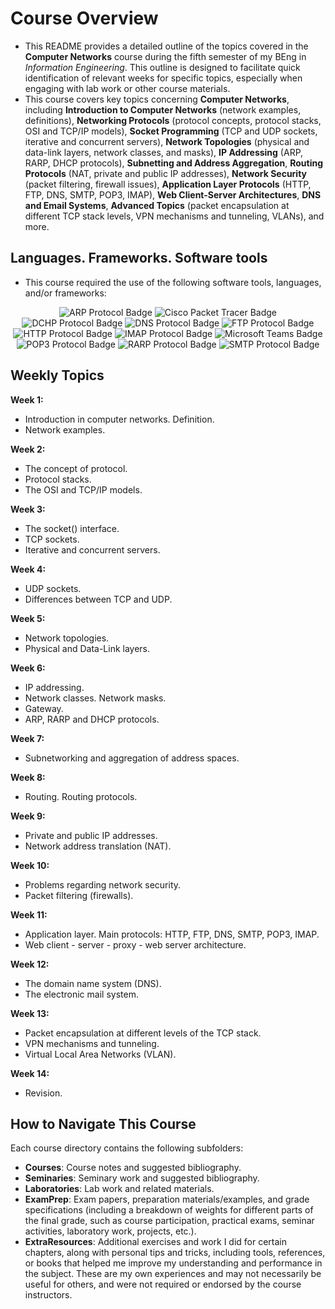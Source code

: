 # Course Overview

- This README provides a detailed outline of the topics covered in the **Computer Networks** course during the fifth semester of my BEng in _Information Engineering_. This outline is designed to facilitate quick identification of relevant weeks for specific topics, especially when engaging with lab work or other course materials.
- This course covers key topics concerning **Computer Networks**, including **Introduction to Computer Networks** (network examples, definitions), **Networking Protocols** (protocol concepts, protocol stacks, OSI and TCP/IP models), **Socket Programming** (TCP and UDP sockets, iterative and concurrent servers), **Network Topologies** (physical and data-link layers, network classes, and masks), **IP Addressing** (ARP, RARP, DHCP protocols), **Subnetting and Address Aggregation**, **Routing Protocols** (NAT, private and public IP addresses), **Network Security** (packet filtering, firewall issues), **Application Layer Protocols** (HTTP, FTP, DNS, SMTP, POP3, IMAP), **Web Client-Server Architectures**, **DNS and Email Systems**, **Advanced Topics** (packet encapsulation at different TCP stack levels, VPN mechanisms and tunneling, VLANs), and more.

## Languages. Frameworks. Software tools

- This course required the use of the following software tools, languages, and/or frameworks:

<div align="center">
  
<p>
  <img alt="ARP Protocol Badge" src="https://img.shields.io/badge/ARP Protocol-%230071C5?style=for-the-badge&logo=arp&logoColor=white"> 
  <img alt="Cisco Packet Tracer Badge" src="https://img.shields.io/badge/Cisco Packet Tracer-%231BA0D7?style=for-the-badge&logo=ciscopackettracer&logoColor=white">
  <img alt="DCHP Protocol Badge" src="https://img.shields.io/badge/DCHP Protocol-%23264A77?style=for-the-badge&logo=dchp&logoColor=white"> 
  <img alt="DNS Protocol Badge" src="https://img.shields.io/badge/DNS Protocol-%230274B3?style=for-the-badge&logo=dns&logoColor=white"> 
  <img alt="FTP Protocol Badge" src="https://img.shields.io/badge/FTP Protocol-%23003366?style=for-the-badge&logo=ftp&logoColor=white"> 
  <img alt="HTTP Protocol Badge" src="https://img.shields.io/badge/HTTP Protocol-%23005A9C?style=for-the-badge&logo=http&logoColor=white"> 
  <img alt="IMAP Protocol Badge" src="https://img.shields.io/badge/IMAP Protocol-%2366CC66?style=for-the-badge&logo=imap&logoColor=white">
  <img alt="Microsoft Teams Badge" src="https://img.shields.io/badge/Microsoft Teams-%23626EAF?style=for-the-badge&logo=microsoftteams&logoColor=white">
  <img alt="POP3 Protocol Badge" src="https://img.shields.io/badge/POP3 Protocol-%23336699?style=for-the-badge&logo=pop3&logoColor=white"> 
  <img alt="RARP Protocol Badge" src="https://img.shields.io/badge/RARP Protocol-%230033A0?style=for-the-badge&logo=rarp&logoColor=white"> 
  <img alt="SMTP Protocol Badge" src="https://img.shields.io/badge/SMTP Protocol-%236699CC?style=for-the-badge&logo=smtp&logoColor=white"> 
</p>
  
</div>

## Weekly Topics

**Week 1:** 
- Introduction in computer networks. Definition.
- Network examples.

**Week 2:**
- The concept of protocol.
- Protocol stacks.
- The OSI and TCP/IP models.

**Week 3:**
- The socket() interface.
- TCP sockets.
- Iterative and concurrent servers.

**Week 4:**
- UDP sockets.
- Differences between TCP and UDP.

**Week 5:**
- Network topologies.
- Physical and Data-Link layers.

**Week 6:**
- IP addressing.
- Network classes. Network masks.
- Gateway.
- ARP, RARP and DHCP protocols.

**Week 7:**
- Subnetworking and aggregation of address spaces.

**Week 8:**
- Routing. Routing protocols.

**Week 9:**
- Private and public IP addresses.
- Network address translation (NAT).

**Week 10:**
- Problems regarding network security.
- Packet filtering (firewalls).

**Week 11:**
- Application layer. Main protocols: HTTP, FTP, DNS, SMTP, POP3, IMAP.
- Web client - server - proxy - web server architecture.

**Week 12:**
- The domain name system (DNS).
- The electronic mail system.

**Week 13:**
- Packet encapsulation at different levels of the TCP stack.
- VPN mechanisms and tunneling.
- Virtual Local Area Networks (VLAN).

**Week 14:**
- Revision. 

## How to Navigate This Course

Each course directory contains the following subfolders:

- **Courses**: Course notes and suggested bibliography.
- **Seminaries**: Seminary work and suggested bibliography.
- **Laboratories**: Lab work and related materials.
- **ExamPrep**: Exam papers, preparation materials/examples, and grade specifications (including a breakdown of weights for different parts of the final grade, such as course participation, practical exams, seminar activities, laboratory work, projects, etc.).
- **ExtraResources**: Additional exercises and work I did for certain chapters, along with personal tips and tricks, including tools, references, or books that helped me improve my understanding and performance in the subject. These are my own experiences and may not necessarily be useful for others, and were not required or endorsed by the course instructors.
